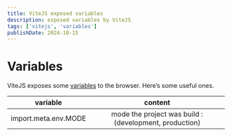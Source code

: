 ```yaml
---
title: ViteJS exposed variables
description: exposed variables by ViteJS
tags: ['vitejs', 'variables']
publishDate: 2024-10-15
---
```


# Variables

ViteJS exposes some [variables](https://vite.dev/guide/env-and-mode.html) to the browser. Here’s some useful ones.

| variable | content |
|:---:|:---:|
| import.meta.env.MODE | mode the project was build : (development, production) |

